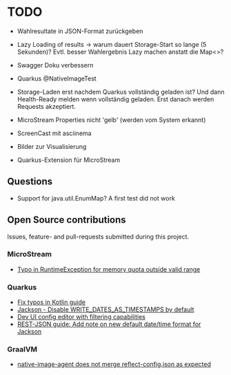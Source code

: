 # TODO

* Wahlresultate in JSON-Format zurückgeben
* Lazy Loading of results -> warum dauert Storage-Start so lange (5 Sekunden)? Evtl. besser Wahlergebnis
  Lazy machen anstatt die Map<>?
* Swagger Doku verbessern

* Quarkus @NativeImageTest
* Storage-Laden erst nachdem Quarkus vollständig geladen ist? Und dann Health-Ready melden wenn
  vollständig geladen. Erst danach werden Requests akzeptiert.

* MicroStream Properties nicht 'gelb' (werden vom System erkannt)
* ScreenCast mit asciinema
* Bilder zur Visualisierung

* Quarkus-Extension für MicroStream

## Questions

- Support for java.util.EnumMap? A first test did not work

## Open Source contributions

Issues, feature- and pull-requests submitted during this project.

### MicroStream

- [Typo in RuntimeException for memory quota outside valid range](https://github.com/microstream-one/microstream/issues/3)

### Quarkus

- [Fix typos in Kotlin guide](https://github.com/quarkusio/quarkus/pull/15134)
- [Jackson - Disable WRITE_DATES_AS_TIMESTAMPS by default](https://github.com/quarkusio/quarkus/pull/15139)
- [Dev UI config editor with filtering capabilities](https://github.com/quarkusio/quarkus/issues/15196)
- [REST-JSON guide: Add note on new default date/time format for Jackson](https://github.com/quarkusio/quarkus/pull/15217)

### GraalVM

- [native-image-agent does not merge reflect-config.json as expected](https://github.com/oracle/graal/issues/3192)
